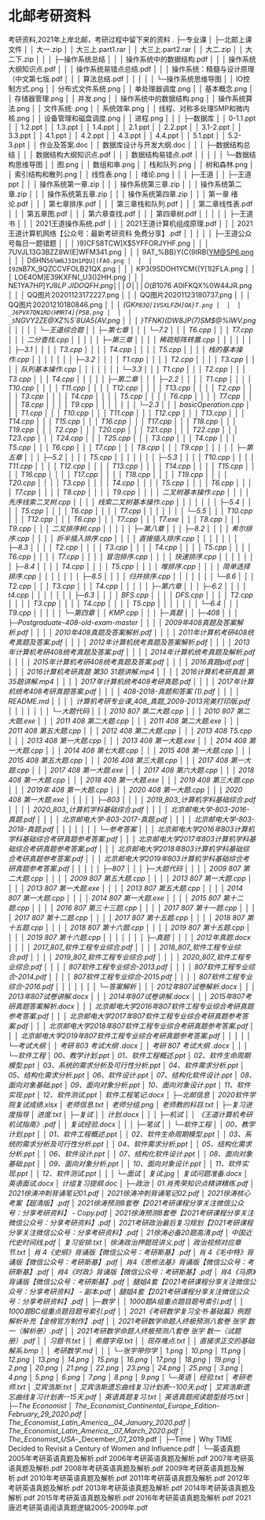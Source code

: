 # 北邮考研资料
考研资料,2021年上岸北邮，考研过程中留下来的资料
.
├─专业课
│  ├─北邮上课文件
│  │      大一.zip
│  │      大三上.part1.rar
│  │      大三上.part2.rar
│  │      大二.zip
│  │      大二下.zip
│  │
│  ├─操作系统总结
│  │  │  操作系统中的数据结构.pdf
│  │  │  操作系统大纲知识点.pdf
│  │  │  操作系统易错点总结.pdf
│  │  │  操作系统：精髓与设计原理（中文第七版.pdf
│  │  │  算法总结.pdf
│  │  │
│  │  └─操作系统思维导图
│  │          IO控制方式.png
│  │          分布式文件系统.png
│  │          单处理器调度.png
│  │          基本概念.png
│  │          存储器管理.png
│  │          并发.png
│  │          操作系统中的数据结构.png
│  │          操作系统算法.png
│  │          文件系统·.png
│  │          系统效率.png
│  │          线程、对称多处理SMP和微内核.png
│  │          设备管理和磁盘调度.png
│  │          进程.png
│  │
│  ├─数据库
│  │      0-1.1.ppt
│  │      1.2.ppt
│  │      1.3.ppt
│  │      1.4.ppt
│  │      2.1.ppt
│  │      2.2.ppt
│  │      3.1-2.ppt
│  │      3.3.ppt
│  │      4.1.ppt
│  │      4.2.ppt
│  │      4.3.ppt
│  │      4.4.ppt
│  │      5.1.ppt
│  │      5.2-3.ppt
│  │      作业及答案.doc
│  │      数据库设计与开发大纲.doc
│  │
│  ├─数据结构总结
│  │  │  数据结构大纲知识点.pdf
│  │  │  数据结构易错点.pdf
│  │  │
│  │  └─数据结构思维导图
│  │          图.png
│  │          数组和串.png
│  │          栈和队列.png
│  │          树和森林.png
│  │          索引结构和散列.png
│  │          线性表.png
│  │          绪论.png
│  │
│  ├─王道
│  │  ├─王道ppt
│  │  │      操作系统第一章.zip
│  │  │      操作系统第三章.zip
│  │  │      操作系统第二章.zip
│  │  │      操作系统第五章.zip
│  │  │      操作系统第四章.zip
│  │  │      第一章 绪论.pdf
│  │  │      第七章排序.pdf
│  │  │      第三章栈和队列.pdf
│  │  │      第二章线性表.pdf
│  │  │      第五章图.pdf
│  │  │      第六章查找.pdf
│  │  │      第四章树.pdf
│  │  │
│  │  ├─王道书
│  │  │      2021王道操作系统.pdf
│  │  │      2021王道计算机组成原理.pdf
│  │  │      2021王道计算机网络【公众号：最新考研资料 免费分享】.pdf
│  │  │
│  │  ├─王道公众号每日一题错题
│  │  │      )9)CFS8TCW]X$5YFFORJYHF.png
│  │  │      7UVJL13G3BZZ8W(E]WFM341.png
│  │  │      9AT_%BB}Y(C(9IRB(YM@SP6.png
│  │  │      D6HN`56%W6J31H1PQU[(FAO.png
│  │  │      I9ZN`B7X_9QZCCVFOLB21QX.png
│  │  │      KP3(9SDOH1YCM{(Y[1I2FLA.png
│  │  │      LOE4OM]E39KXFN(_U3()2HH.png
│  │  │      NE1YA7H$P]YJ8LP~JIDOQFH.png
│  │  │      O%@`L[BI~Z0B_WO_RM~716G.png
│  │  │      O(B1076~A$0IFKQX%0W44JR.png
│  │  │      QQ图片20201123172227.png
│  │  │      QQ图片20201123180737.png
│  │  │      QQ图片20201210180846.png
│  │  │      _(GK`P83Q[1VSXLFZH]OA}T.png
│  │  │      _J6PVX7QN1RD(HMRT4]{P5B.png
│  │  │      _S`NGVY2ZE@XZ%5`8UA5{AV.png
│  │  │      }TFNK)(DW8JP(7)SM$@%IWV.png
│  │  │
│  │  └─王道综合题
│  │      ├─第七章
│  │      │  └─7.2
│  │      │          T6.cpp
│  │      │          T7.cpp
│  │      │          二分查找.cpp
│  │      │
│  │      ├─第三章
│  │      │  │  稀疏矩阵转置.cpp
│  │      │  │
│  │      │  ├─3.1
│  │      │  │      T3.cpp
│  │      │  │      T4.cpp
│  │      │  │      T5.cpp
│  │      │  │      栈的基本操作.cpp
│  │      │  │
│  │      │  ├─3.2
│  │      │  │      T1.cpp
│  │      │  │      T2.cpp
│  │      │  │      T3.cpp
│  │      │  │      队列基本操作.cpp
│  │      │  │
│  │      │  └─3.3
│  │      │          T1.cpp
│  │      │          T2.cpp
│  │      │          T3.cpp
│  │      │          T4.cpp
│  │      │
│  │      ├─第二章
│  │      │  ├─2.2
│  │      │  │      T1.cpp
│  │      │  │      T10.cpp
│  │      │  │      T11.cpp
│  │      │  │      T12.cpp
│  │      │  │      T13.cpp
│  │      │  │      T2.cpp
│  │      │  │      T3.cpp
│  │      │  │      T4.cpp
│  │      │  │      T5.cpp
│  │      │  │      T6.cpp
│  │      │  │      T7.cpp
│  │      │  │      T8.cpp
│  │      │  │      T9.cpp
│  │      │  │
│  │      │  └─2.3
│  │      │          basicOperation.cpp
│  │      │          T1.cpp
│  │      │          T10.cpp
│  │      │          T11.cpp
│  │      │          T12.cpp
│  │      │          T13.cpp
│  │      │          T14.cpp
│  │      │          T15.cpp
│  │      │          T16.cpp
│  │      │          T17.cpp
│  │      │          T18.cpp
│  │      │          T19.cpp
│  │      │          T2.cpp
│  │      │          T20.cpp
│  │      │          T21.cpp
│  │      │          T22.cpp
│  │      │          T23.cpp
│  │      │          T24.cpp
│  │      │          T25.cpp
│  │      │          T3.cpp
│  │      │          T4.cpp
│  │      │          T5.cpp
│  │      │          T6.cpp
│  │      │          T7.cpp
│  │      │          T8.cpp
│  │      │          T9.cpp
│  │      │
│  │      ├─第五章
│  │      │  ├─5.2
│  │      │  │      T5.cpp
│  │      │  │
│  │      │  ├─5.3
│  │      │  │      T10.cpp
│  │      │  │      T11.cpp
│  │      │  │      T12.cpp
│  │      │  │      T13.cpp
│  │      │  │      T14.cpp
│  │      │  │      T15.cpp
│  │      │  │      T16.cpp
│  │      │  │      T17.cpp
│  │      │  │      T18.cpp
│  │      │  │      T19.cpp
│  │      │  │      T20.cpp
│  │      │  │      T3.cpp
│  │      │  │      T4.cpp
│  │      │  │      T5.cpp
│  │      │  │      T6.cpp
│  │      │  │      T7.cpp
│  │      │  │      T8.cpp
│  │      │  │      T9.cpp
│  │      │  │      二叉树基本操作.cpp
│  │      │  │      先序线索二叉树.cpp
│  │      │  │      线索二叉树基本操作.cpp
│  │      │  │
│  │      │  ├─5.4
│  │      │  │      T5.cpp
│  │      │  │      T6.cpp
│  │      │  │      T7.cpp
│  │      │  │
│  │      │  └─5.5
│  │      │          T10.cpp
│  │      │          T12.cpp
│  │      │          T6.cpp
│  │      │          T7.cpp
│  │      │          T7.exe
│  │      │          T8.cpp
│  │      │          T9.cpp
│  │      │          二叉排序树.cpp
│  │      │
│  │      ├─第八章
│  │      │  ├─8.2
│  │      │  │      希尔排序.cpp
│  │      │  │      折半插入排序.cpp
│  │      │  │      直接插入排序.cpp
│  │      │  │
│  │      │  ├─8.3
│  │      │  │      T2.cpp
│  │      │  │      T3.cpp
│  │      │  │      T4.cpp
│  │      │  │      T5.cpp
│  │      │  │      T6.cpp
│  │      │  │      T7.cpp
│  │      │  │      冒泡排序.cpp
│  │      │  │      快速排序.cpp
│  │      │  │
│  │      │  ├─8.4
│  │      │  │      T4.cpp
│  │      │  │      T5.cpp
│  │      │  │      堆排序.cpp
│  │      │  │      简单选择排序.cpp
│  │      │  │
│  │      │  ├─8.5
│  │      │  │      归并排序.cpp
│  │      │  │
│  │      │  └─8.6
│  │      │          T2.cpp
│  │      │          T3.cpp
│  │      │          T4.cpp
│  │      │
│  │      ├─第六章
│  │      │  ├─6.2
│  │      │  │      t4.cpp
│  │      │  │
│  │      │  ├─6.3
│  │      │  │      BFS.cpp
│  │      │  │      DFS.cpp
│  │      │  │      T2.cpp
│  │      │  │      T3.cpp
│  │      │  │      T4.cpp
│  │      │  │      T5.cpp
│  │      │  │
│  │      │  └─6.4
│  │      │          T9.cpp
│  │      │
│  │      └─第四章
│  │              KMP.cpp
│  │
│  ├─真题
│  │  ├─408
│  │  │  ├─Postgraduate-408-old-exam-master
│  │  │  │      2009年408真题及答案解析.pdf
│  │  │  │      2010年408真题及答案解析.pdf
│  │  │  │      2011年计算机考研408统考真题及答案.pdf
│  │  │  │      2012年计算机统考真题及答案解析.pdf
│  │  │  │      2013年计算机考研408统考真题及答案.pdf
│  │  │  │      2014年计算机统考真题及解析.pdf
│  │  │  │      2015年计算机考研408统考真题及答案.pdf
│  │  │  │      2016真题pdf.pdf
│  │  │  │      2016计算机考研真题 第30 31题讲解.mp4
│  │  │  │      2016计算机考研真题 第35题讲解.mp4
│  │  │  │      2017年计算机统考408考研真题.pdf
│  │  │  │      2017年计算机统考408考研真题答案.pdf
│  │  │  │      408-2018-真题和答案 (1).pdf
│  │  │  │      README.md
│  │  │  │      计算机考研专业课_408_真题_2009-2013完美打印版.pdf
│  │  │  │
│  │  │  └─大题代码
│  │  │          2010 807 第二大题.cpp
│  │  │          2010 807 第二大题.exe
│  │  │          2011 408 第二大题.cpp
│  │  │          2011 408 第二大题.exe
│  │  │          2011 408 第五大题.cpp
│  │  │          2012 408 第二大题.cpp
│  │  │          2013 408 T5.cpp
│  │  │          2013 408 第一大题.cpp
│  │  │          2013 408 第一大题.exe
│  │  │          2014 408 第一大题.cpp
│  │  │          2014 408 第七大题.cpp
│  │  │          2015 408 第一大题.cpp
│  │  │          2015 408 第五大题.cpp
│  │  │          2016 408 第三大题.cpp
│  │  │          2017 408 第一大题.cpp
│  │  │          2017 408 第一大题.exe
│  │  │          2017 408 第六大题.cpp
│  │  │          2018 408 第一大题.cpp
│  │  │          2018 408 第一大题.exe
│  │  │          2019 408 第三大题.cpp
│  │  │          2019年 408 第一大题.cpp
│  │  │          2020 408 第一大题.cpp
│  │  │          2020 408 第一大题.exe
│  │  │
│  │  ├─803
│  │  │  │  2019_803_计算机学科基础综合.pdf
│  │  │  │  2020_803_计算机学科基础综合.pdf
│  │  │  │  北京邮电大学-803-2016-真题.pdf
│  │  │  │  北京邮电大学-803-2017-真题.pdf
│  │  │  │  北京邮电大学-803-2018-真题.pdf
│  │  │  │
│  │  │  └─参考答案
│  │  │          北京邮电大学2016年803计算机学科基础综合考研真题参考答案.pdf
│  │  │          北京邮电大学2017年803计算机学科基础综合考研真题参考答案.pdf
│  │  │          北京邮电大学2018年803计算机学科基础综合考研真题参考答案.pdf
│  │  │          北京邮电大学2019年803计算机学科基础综合考研真题参考答案.pdf
│  │  │
│  │  ├─807
│  │  │  ├─大题代码
│  │  │  │      2009 807 第二大题.cpp
│  │  │  │      2009 807 第五大题.cpp
│  │  │  │      2013 807 第一大题.cpp
│  │  │  │      2013 807 第一大题.exe
│  │  │  │      2013 807 第五大题.cpp
│  │  │  │      2014 807 第一大题.cpp
│  │  │  │      2014 807 第一大题.exe
│  │  │  │      2015 807 第十二题.cpp
│  │  │  │      2016 807 第三十三题.cpp
│  │  │  │      2017 807 第十一题.cpp
│  │  │  │      2017 807 第十二题.cpp
│  │  │  │      2017 807 第十五题.cpp
│  │  │  │      2018 807 第十五题.cpp
│  │  │  │      2018 807 第十六题.cpp
│  │  │  │      2019 807 第十五题.cpp
│  │  │  │      2019 807 第十六题.cpp
│  │  │  │
│  │  │  ├─真题
│  │  │  │      2012年真题.docx
│  │  │  │      2017_807_软件工程专业综合.pdf
│  │  │  │      2018_807_软件工程专业综合.pdf
│  │  │  │      2019_807_软件工程专业综合.pdf
│  │  │  │      2020_807_软件工程专业综合.pdf
│  │  │  │      807软件工程专业综合-2013.pdf
│  │  │  │      807软件工程专业综合-2014.pdf
│  │  │  │      807软件工程专业综合-2015.pdf
│  │  │  │      807软件工程专业综合-2016.pdf
│  │  │  │
│  │  │  └─答案解析
│  │  │          2012年807试卷解析.docx
│  │  │          2013年807试卷讲解.docx
│  │  │          2014年807试卷讲解.docx
│  │  │          2015年807考研真题答案解析.docx
│  │  │          北京邮电大学2016年807软件工程专业综合考研真题参考答案.pdf
│  │  │          北京邮电大学2017年807软件工程专业综合考研真题参考答案.pdf
│  │  │          北京邮电大学2018年807软件工程专业综合考研真题参考答案.pdf
│  │  │          北京邮电大学2019年807软件工程专业综合考研真题参考答案.pdf
│  │  │
│  │  └─考试大纲
│  │          考研 803 考试大纲 .docx
│  │          考研 807 考试大纲 .docx
│  │
│  └─软件工程
│          00、教学计划.ppt
│          01、软件工程概述.ppt
│          02、软件生命周期模型.ppt
│          03、系统的需求分析及可行性分析.ppt
│          04、软件需求分析.ppt
│          05、结构化需求分析.ppt
│          06、软件设计.ppt
│          07、结构化软件设计.ppt
│          08、面向对象基础.ppt
│          09、面向对象分析.ppt
│          10、面向对象设计.ppt
│          11、软件实现.ppt
│          12、软件测试.ppt
│          软件工程笔记.docx
│
├─北邮信息
│      2020软件学院复试成绩.xlsx
│      老师信息.txt
│      老师分组.png
│      老师教的科目.txt
│
├─复习进度指导
│      进度.txt
│
├─复试
│  │  计划.docx
│  │
│  ├─机试
│  │      《王道计算机考研机试指南》.pdf
│  │      复试经验.docx
│  │
│  ├─笔试
│  │  └─软件工程
│  │          00、教学计划.ppt
│  │          01、软件工程概述.ppt
│  │          02、软件生命周期模型.ppt
│  │          03、系统的需求分析及可行性分析.ppt
│  │          04、软件需求分析.ppt
│  │          05、结构化需求分析.ppt
│  │          06、软件设计.ppt
│  │          07、结构化软件设计.ppt
│  │          08、面向对象基础.ppt
│  │          09、面向对象分析.ppt
│  │          10、面向对象设计.ppt
│  │          11、软件实现.ppt
│  │          12、软件测试.ppt
│  │
│  └─面试
│          复试.jpg
│          复试问题准备.docx
│          英语面试.docx
│          计组复习提纲.doc
│
├─政治
│      01.肖秀荣知识点精讲精练.pdf
│      2021徐涛冲刺背诵笔记01.pdf
│      2021徐涛冲刺背诵笔记02.pdf
│      2021徐涛核心考案【超清版】.pdf
│      2021徐涛预测8套卷【2021考研课程分享关注微信公众号：分享考研资料】 - Copy.pdf
│      2021徐涛预测8套卷【2021考研课程分享关注微信公众号：分享考研资料】.pdf
│      2021考研政治最后复习规划【2021考研课程分享关注微信公众号：分享考研资料】.pdf
│      21徐涛必备20题高清.pdf
│      中国近代史时间线.pdf
│      复习安排.txt
│      徐涛政治押题班讲义.pdf
│      政治视频对应章节.txt
│      肖 4《史纲》背诵版【微信公众号：考研斯基】.pdf
│      肖 4《毛中特》背诵版【微信公众号：考研斯基】.pdf
│      肖4《思修法基》背诵版【微信公众号：考研斯基】.pdf
│      肖4《时政》背诵版【微信公众号：考研斯基】.pdf
│      肖4《马原》背诵版【微信公众号：考研斯基】.pdf
│      腿姐4套【2021考研课程分享关注微信公众号：分享考研资料】 - 副本.pdf
│      腿姐4套【2021考研课程分享关注微信公众号：分享考研资料】.pdf
│
├─数学
│  │  1000题A组重点题目题号索引.pdf
│  │  1000题BC组重点题目题号索引.pdf
│  │  2021《考研数学复习全书·基础篇》例题解析补充【金榜官方制作】.pdf
│  │  2021考研数学命题人终极预测八套卷 张宇 数一（解析册）.pdf
│  │  2021考研数学命题人终极预测八套卷 张宇 数一（试题册）.pdf
│  │  习题书.txt
│  │  希腊字母.txt
│  │  现存难点.txt
│  │  直接求正交的基础解系.bmp
│  │  考研数学.md
│  │
│  └─张宇带你学
│          1.png
│          10.png
│          11.png
│          12.png
│          13.png
│          14.png
│          15.png
│          16.png
│          17.png
│          18.png
│          19.png
│          2.png
│          20.png
│          21.png
│          22.png
│          23.png
│          24.png
│          25.png
│          3.png
│          4.png
│          5.png
│          6.png
│          7.png
│          8.png
│          9.png
│
└─英语
    │  经验.txt
    │  考研老师.txt
    │  艾宾浩斯.txt
    │  艾宾浩斯遗忘曲线复习计划表--100天.pdf
    │  艾宾浩斯遗忘曲线复习计划表--15天.pdf
    │  英语真题复习.txt
    │  英语真题阅读题型技巧.txt
    │
    ├─The Economist
    │      The_Economist_Continental_Europe_Edition_-_February_29_2020.pdf
    │      The_Economist_Latin_America__04_January_2020.pdf
    │      The_Economist_Latin_America__07_March_2020.pdf
    │      The_Economist_USA_-_December_07_2019.pdf
    │
    ├─Time
    │      Why TIME Decided to Revisit a Century of Women and Influence.pdf
    │
    └─英语真题
            2005年考研英语真题及解析.pdf
            2006年考研英语真题及解析.pdf
            2007年考研英语真题及解析.pdf
            2008年考研英语真题及解析.pdf
            2009年考研英语真题及解析.pdf
            2010年考研英语真题及解析.pdf
            2011年考研英语真题及解析.pdf
            2012年考研英语真题及解析.pdf
            2013年考研英语真题及解析.pdf
            2014年考研英语真题及解析.pdf
            2015年考研英语真题及解析.pdf
            2016年考研英语真题及解析.pdf
            2021唐迟考研英语阅读真题逻辑2005-2009年.pdf
